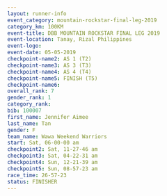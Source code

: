 ```yaml
---
layout: runner-info 
event_category: mountain-rockstar-final-leg-2019 
category_km: 100KM 
event-title: DBB MOUNTAIN ROCKSTAR FINAL LEG 2019 
event-location: Tanay, Rizal Philippines 
event-logo: 
event-date: 05-05-2019 
checkpoint-name2: AS 1 (T2) 
checkpoint-name3: AS 3 (T3) 
checkpoint-name4: AS 4 (T4) 
checkpoint-name5: FINISH (T5) 
checkpoint-name6: 
overall_rank: 7
gender_rank: 1
category_rank: 
bib: 100007
first_name: Jennifer Aimee
last_name: Tan
gender: F
team_name: Wawa Weekend Warriors
start: Sat, 06-00-00 am
checkpoint2: Sat, 11-27-46 am
checkpoint3: Sat, 04-22-31 am
checkpoint4: Sun, 12-21-39 am
checkpoint5: Sun, 08-57-23 am
race_time: 26-57-23
status: FINISHER
---
```

